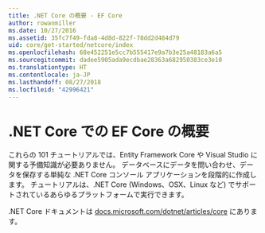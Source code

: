 ```yaml
---
title: .NET Core の概要 - EF Core
author: rowanmiller
ms.date: 10/27/2016
ms.assetid: 35fc7f49-fda8-4d8d-822f-78dd2d484d79
uid: core/get-started/netcore/index
ms.openlocfilehash: 68e452251e5cc7b555417e9a7b3e25a48183a6a5
ms.sourcegitcommit: dadee5905ada9ecdbae28363a682950383ce3e10
ms.translationtype: HT
ms.contentlocale: ja-JP
ms.lasthandoff: 08/27/2018
ms.locfileid: "42996421"
---
```

# <a name="getting-started-with-ef-core-on-net-core"></a>.NET Core での EF Core の概要

これらの 101 チュートリアルでは、Entity Framework Core や Visual Studio に関する予備知識が必要ありません。 データベースにデータを問い合わせ、データを保存する単純な .NET Core コンソール アプリケーションを段階的に作成します。 チュートリアルは、.NET Core (Windows、OSX、Linux など) でサポートされているあらゆるプラットフォームで実行できます。

.NET Core ドキュメントは [docs.microsoft.com/dotnet/articles/core](https://docs.microsoft.com/dotnet/articles/core/) にあります。
